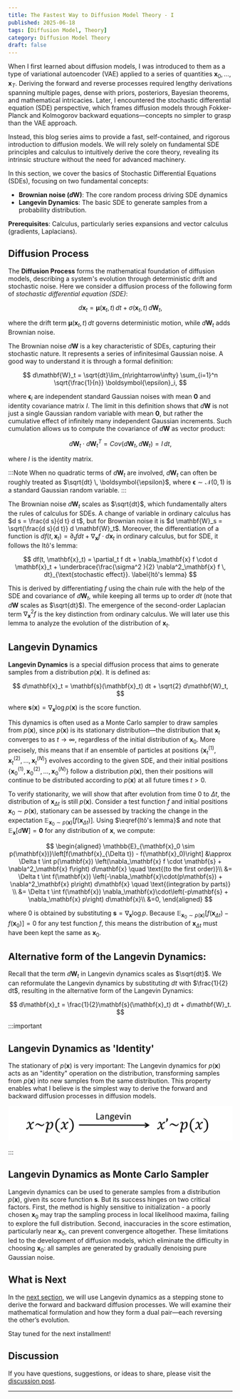 ```yaml
---
title: The Fastest Way to Diffusion Model Theory - I
published: 2025-06-18
tags: [Diffusion Model, Theory]
category: Diffusion Model Theory
draft: false
---
```

When I first learned about diffusion models, I was introduced to them as a type of variational autoencoder (VAE) applied to a series of quantities $\mathbf{x}_0, \dots, \mathbf{x}_T$. Deriving the forward and reverse processes required lengthy derivations spanning multiple pages, dense with priors, posteriors, Bayesian theorems, and mathematical intricacies. Later, I encountered the stochastic differential equation (SDE) perspective, which frames diffusion models through Fokker-Planck and Kolmogorov backward equations—concepts no simpler to grasp than the VAE approach.  

Instead, this blog series aims to provide a fast, self-contained, and rigorous introduction to diffusion models. We will rely solely on fundamental SDE principles and calculus to intuitively derive the core theory, revealing its intrinsic structure without the need for advanced machinery.

In this section, we cover the basics of Stochastic Differential Equations (SDEs), focusing on two fundamental concepts: 
- **Brownian noise ($d\mathbf{W}$)**: The core random process driving SDE dynamics  
- **Langevin Dynamics**: The basic SDE to generate samples from a probability distribution.

**Prerequisites**: Calculus, particularly series expansions and vector calculus (gradients, Laplacians).

## Diffusion Process

The **Diffusion Process** forms the mathematical foundation of diffusion models, describing a system's evolution through deterministic drift and stochastic noise. Here we consider a diffusion process of the following form of *stochastic differential equation (SDE)*:

$$
d\mathbf{x}_t = \boldsymbol{\mu}(\mathbf{x}_t, t) \, dt + \sigma(\mathbf{x}_t, t) \, d\mathbf{W}_t, \label{1-1}
$$

where the drift term $\boldsymbol{\mu}(\mathbf{x}_t, t) \, dt$ governs deterministic motion, while $d\mathbf{W}_t$ adds Brownian noise.

The Brownian noise $d\mathbf{W}$ is a key characteristic of SDEs, capturing their stochastic nature. It represents a series of infinitesimal Gaussian noise. A good way to understand it is through a formal definition:

$$
d\mathbf{W}_t = \sqrt{dt}\lim_{n\rightarrow\infty} \sum_{i=1}^n \sqrt{\frac{1}{n}} \boldsymbol{\epsilon}_i, 
$$

where $\boldsymbol{\epsilon}_i$ are independent standard Gaussian noises with mean $\mathbf{0}$ and identity covariance matrix $I$. The limit in this definition shows that $d\mathbf{W}$ is not just a single Gaussian random variable with mean $\mathbf{0}$, but rather the cumulative effect of infinitely many independent Gaussian increments. Such cumulation allows us to compute the covariance of $d\mathbf{W}$ as vector product:

$$
d\mathbf{W}_t \cdot d\mathbf{W}_t^T = Cov(d\mathbf{W}_t, d\mathbf{W}_t) = I \, dt,  
$$

where $I$ is the identity matrix. 

:::Note
When no quadratic terms of $d\mathbf{W}_t$ are involved, $d\mathbf{W}_t$ can often be roughly treated as $\sqrt{dt} \, \boldsymbol{\epsilon}$, where $\boldsymbol{\epsilon} \sim \mathcal{N}(0,1)$ is a standard Gaussian random variable.
:::

The Brownian noise $d\mathbf{W}_t$ scales as $\sqrt{dt}$, which fundamentally alters the rules of calculus for SDEs. A change of variable in ordinary calculus has $d s = \frac{d s}{d t} d t$, but for Brownian noise it is $d \mathbf{W}_s = \sqrt{\frac{d s}{d t}} d \mathbf{W}_t$. Moreover, the differentiation of a function is $d f(t, \mathbf{x}_t) = \partial_t f dt + \nabla_\mathbf{x} f \cdot d\mathbf{x}_t$ in ordinary calculus, but for SDE, it follows the Itô's lemma:

$$
df(t, \mathbf{x}_t) =  \partial_t f dt  + \nabla_\mathbf{x} f \cdot d \mathbf{x}_t  +  \underbrace{\frac{\sigma^2 }{2} \nabla^2_\mathbf{x} f \, dt}_{\text{stochastic effect}}. \label{Itô's lemma}
$$

This is derived by differentiating $f$ using the chain rule with the help of the SDE and covariance of $d\mathbf{W}_t$, while keeping all terms up to order $dt$ (note that $d\mathbf{W}$ scales as $\sqrt{dt}$). The emergence of the second-order Laplacian term $\nabla_\mathbf{x}^2 f$ is the key distinction from ordinary calculus. We will later use this lemma to analyze the evolution of the distribution of $\mathbf{x}_t$.

## Langevin Dynamics

**Langevin Dynamics** is a special diffusion process that aims to generate samples from a distribution $p(\mathbf{x})$. It is defined as:

$$
d\mathbf{x}_t = \mathbf{s}(\mathbf{x}_t) dt + \sqrt{2} d\mathbf{W}_t,
$$

where $\mathbf{s}(\mathbf{x}) = \nabla_{\mathbf{x}} \log p(\mathbf{x})$ is the score function.

This dynamics is often used as a Monte Carlo sampler to draw samples from $p(\mathbf{x})$, since $p(\mathbf{x})$ is its stationary distribution—the distribution that $\mathbf{x}_t$ converges to as $t \to \infty$, regardless of the initial distribution of $\mathbf{x}_0$. More precisely, this means that if an ensemble of particles at positions $\{\mathbf{x}_t^{(1)}, \mathbf{x}_t^{(2)}, \ldots, \mathbf{x}_t^{(N)}\}$ evolves according to the given SDE, and their initial positions $\{\mathbf{x}_0^{(1)}, \mathbf{x}_0^{(2)}, \ldots, \mathbf{x}_0^{(N)}\}$ follow a distribution $p(\mathbf{x})$, then their positions will continue to be distributed according to $p(\mathbf{x})$ at all future times $t > 0$.


To verify stationarity, we will show that after evolution from time $0$ to $\Delta t$, the distribution of $\mathbf{x}_{\Delta t}$ is still $p(\mathbf{x})$. Consider a test function $f$ and initial positions $\mathbf{x}_0 \sim p(\mathbf{x})$, stationary can be assessed by tracking the change in the expectation $\mathbb{E}_{\mathbf{x}_{0}\sim p(\mathbf{x})}[f(\mathbf{x}_{\Delta t})]$. Using $\eqref{Itô's lemma}$ and note that $\mathbb{E}_{\mathbf{x}}[d\mathbf{W}] = \mathbf{0}$ for any distribution of $\mathbf{x}$, we compute:

$$
\begin{aligned}
\mathbb{E}_{\mathbf{x}_0 \sim p(\mathbf{x})}\left[f(\mathbf{x}_{\Delta t}) - f(\mathbf{x}_0)\right] &\approx \Delta t \int p(\mathbf{x}) \left(\nabla_\mathbf{x} f \cdot \mathbf{s} + \nabla^2_\mathbf{x} f\right) d\mathbf{x} \quad \text{(to the first order)}\\
&= \Delta t \int f(\mathbf{x}) \left(-\nabla_\mathbf{x}\cdot(p\mathbf{s}) + \nabla^2_\mathbf{x} p\right) d\mathbf{x} \quad \text{(integration by parts)} \\
&= \Delta t \int f(\mathbf{x}) \nabla_\mathbf{x}\cdot\left(-p\mathbf{s} + \nabla_\mathbf{x} p\right) d\mathbf{x}\\
&=0,
\end{aligned}
$$

where $0$ is obtained by substituting $\mathbf{s} = \nabla_\mathbf{x} \log p$. Because $\mathbb{E}_{\mathbf{x}_0 \sim p(\mathbf{x})}\left[f(\mathbf{x}_{\Delta t}) - f(\mathbf{x}_0)\right] = 0$ for any test function $f$, this means the distribution of $\mathbf{x}_{\Delta t}$ must have been kept the same as $\mathbf{x}_0$.

## Alternative form of the Langevin Dynamics:
Recall that the term $d\mathbf{W}_t$ in Langevin dynamics scales as $\sqrt{dt}$. We can reformulate the Langevin dynamics by substituting $dt$ with $\frac{1}{2} dt$, resulting in the alternative form of the Langevin Dynamics:

$$
d\mathbf{x}_t = \frac{1}{2}\mathbf{s}(\mathbf{x}_t) dt + d\mathbf{W}_t.
$$

:::important
## Langevin Dynamics as 'Identity'

The stationary of $p(\mathbf{x})$ is very important: The Langevin dynamics for $p(\mathbf{x})$ acts as an "identity" operation on the distribution, transforming samples from $p(\mathbf{x})$ into new samples from the same distribution. This property enables what I believe is the simplest way to derive the forward and backward diffusion processes in diffusion models.

![foo](langevin_id.png)


:::

## Langevin Dynamics as Monte Carlo Sampler

Langevin dynamics can be used to generate samples from a distribution $p(\mathbf{x})$, given its score function $\mathbf{s}$. But its success hinges on two critical factors. First, the method is highly sensitive to initialization - a poorly chosen $\mathbf{x}_0$ may trap the sampling process in local likelihood maxima, failing to explore the full distribution. Second, inaccuracies in the score estimation, particularly near $\mathbf{x}_0$, can prevent convergence altogether. These limitations led to the development of diffusion models, which eliminate the difficulty in choosing $\mathbf{x}_0$: all samples are generated by gradually denoising pure Gaussian noise.



## What is Next
In the [next section](../fastest_way__diffusion_model_theory_ii/), we will use Langevin dynamics as a stepping stone to derive the forward and backward diffusion processes. We will examine their mathematical formulation and how they form a dual pair—each reversing the other’s evolution.

Stay tuned for the next installment!

## Discussion
If you have questions, suggestions, or ideas to share, please visit the [discussion post](https://github.com/scraed/scraedBlog/discussions/4).



---
